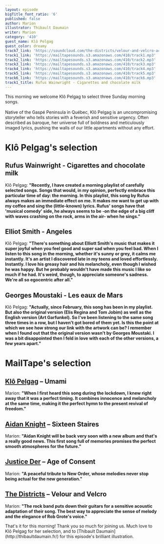 ```yaml
---
layout: episode
bigTitle_font_ratio: '6'
published: false
author: Marion
illustrator: Thibault Daumain
writer: Marion
category: '410'
guest_name: Klô Pelgag
guest_color: dreamy
track7_link: 'https://soundcloud.com/the-districts/velour-and-velcro-acoustic'
track1_link: 'https://mailtapesounds.s3.amazonaws.com/410/track1.mp3'
track2_link: 'https://mailtapesounds.s3.amazonaws.com/410/track2.mp3'
track3_link: 'https://mailtapesounds.s3.amazonaws.com/410/track3.mp3'
track4_link: 'https://mailtapesounds.s3.amazonaws.com/410/track4.mp3'
track5_link: 'https://mailtapesounds.s3.amazonaws.com/410/track5.mp3'
track6_link: 'https://mailtapesounds.s3.amazonaws.com/410/track6.mp3'
track1_title: Rufus Wainwright - Cigarettes and chocolate milk
---
```

<p id="introduction">This morning we welcome Klô Pelgag to select three Sunday morning songs.
<br><br>
Native of the Gaspé Peninsula in Québec, Klô Pelgag is an uncompromising storyteller who tells stories with a feverish and sensitive urgency. Often described as baroque, her universe full of boldness and meticulously imaged lyrics, pushing the walls of our little apartments without any effort.  
</p>


# Klô Pelgag's selection

## Rufus Wainwright - Cigarettes and chocolate milk
Klô Pelgag: **"**Recently, I have created a morning playlist of carefully selected songs. Songs that would, in my opinion, perfectly embrace this particular time of day: the morning. In this playlist, this song by Rufus always makes an immediate effect on me. It makes me want to get up with my coffee and sing the (little-known) lyrics. Rufus' songs have that 'musical comedy' side, he always seems to be -on the edge of a big cliff with waves crashing on the rock, arms in the air- when he sings.**"**

## Elliot Smith - Angeles
Klô Pelgag: **"**There's something about Elliott Smith's music that makes it super joyful when you feel good and super sad when you feel bad. When I listen to this song in the morning, whether it's sunny or grey, it calms me instantly. It's an artist I discovered late in my teens and loved effortlessly. Instantly. I love his greasy hair and his melancholy, even though I wished he was happy. But he probably wouldn't have made this music I like so much if he had. It's weird, though, to appreciate someone's sadness. We're all so egocentric after all.**"**

## Georges Moustaki - Les eaux de Mars
Klô Pelgag: **"**Actually, since February, this song has been in my playlist. But also the original version (Elis Regina and Tom Jobim) as well as the English version (Art Garfunkel). So I've been listening to the same song three times in a row, but I haven't got bored of them yet. Is this the point at which we see how strong our link with the artwork can be? I remember when I found out that the original version wasn't by Georges Moustaki. I was a bit disappointed then I feld in love with each of the other versions, a few years apart.**"**


# MailTape's selection

## [Klô Pelgag](https://klopelgag.bandcamp.com/) – Umami
Marion: **"**When I first heard this song during the lockdown, I knew right away that it was a perfect timing. It combines innocence and melancholy at the same time, making it the perfect hymn to the present revival of freedom.**"**

## [Aidan Knight](https://aidanknight.bandcamp.com/album/aidan-knight) – Sixteen Staires
Marion: **"**Aidan Knight will be back very soon with a new album and that's a really good news. This first song full of memories promises the perfect smooth atmospheres for the future.**"**

## [Justice Der](https://justiceder.bandcamp.com/) – Age of Consent
Marion: **"**A peaceful tribute to New Order, whose melodies never stop being actual for the new generation.**"**

## [The Districts](https://thedistrictsband.bandcamp.com/album/you-know-im-not-going-anywhere) – Velour and Velcro
Marion: **"**The rock band puts down their guitars for a sensitive acoustic adaptation of their song. The best way to appreciate the sense of melody and the elegance of Rob Grote's voice.**"**


<p id="outroduction">That's it for this morning! Thank you so much for joining us. Much love to Klô Pelgag for her selection, and to [Thibault Daumain](http://thibaultdaumain.fr/) for this episode's brilliant illustration.</p>
